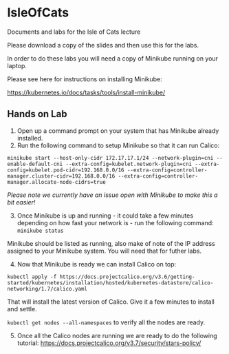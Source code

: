 # IsleOfCats
Documents and labs for the Isle of Cats lecture

Please download a copy of the slides and then use this for the labs.

In order to do these labs you will need a copy of Minikube running on your laptop.

Please see here for instructions on installing Minikube:

https://kubernetes.io/docs/tasks/tools/install-minikube/

## Hands on Lab

1. Open up a command prompt on your system that has Minikube already installed.
2. Run the following command to setup Minikube so that it can run Calico:

`minikube start --host-only-cidr 172.17.17.1/24 --network-plugin=cni --enable-default-cni --extra-config=kubelet.network-plugin=cni --extra-config=kubelet.pod-cidr=192.168.0.0/16 --extra-config=controller-manager.cluster-cidr=192.168.0.0/16 --extra-config=controller-manager.allocate-node-cidrs=true`

*Please note we currently have an issue open with Minikube to make this a bit easier!*

3. Once Minikube is up and running - it could take a few minutes depending on how fast your network is - run the following command:
`minikube status`

Minikube should be listed as running, also make of note of the IP address assigned to your Minikube system. You will need that for futher labs.

4. Now that Minikube is ready we can install Calico on top:

`kubectl apply -f https://docs.projectcalico.org/v3.6/getting-started/kubernetes/installation/hosted/kubernetes-datastore/calico-networking/1.7/calico.yaml`

That will install the latest version of Calico. Give it a few minutes to install and settle. 

`kubectl get nodes --all-namespaces` to verify all the nodes are ready.

5. Once all the Calico nodes are running we are ready to do the following tutorial:
https://docs.projectcalico.org/v3.7/security/stars-policy/

